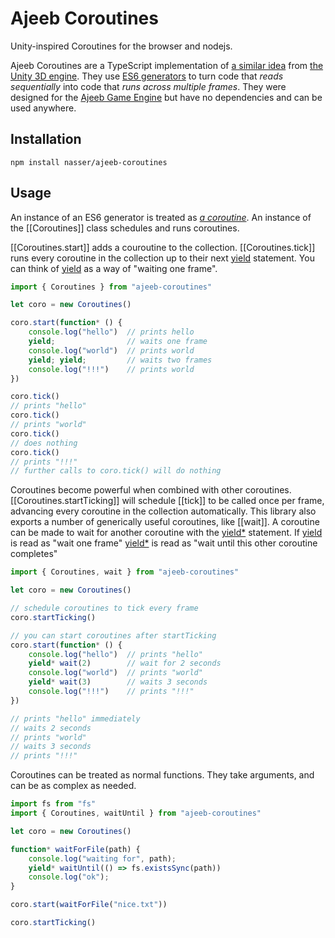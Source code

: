 # Ajeeb Coroutines

Unity-inspired Coroutines for the browser and nodejs.

Ajeeb Coroutines are a TypeScript implementation of [a similar idea][unicoro] from [the Unity 3D engine][unity].
They use [ES6 generators][es6gen] to turn code that *reads sequentially* into code that *runs across multiple frames*.
They were designed for the [Ajeeb Game Engine][ajeeb] but have no dependencies and can be used anywhere.

## Installation

```
npm install nasser/ajeeb-coroutines
```

## Usage

An instance of an ES6 generator is treated as [*a coroutine*][wikicoro]. An instance of the [[Coroutines]] class schedules and runs coroutines.

[[Coroutines.start]] adds a couroutine to the collection. [[Coroutines.tick]] runs every coroutine in the collection up to their next [yield][yielddoc]
statement. You can think of [yield][yielddoc] as a way of "waiting one frame".

```js
import { Coroutines } from "ajeeb-coroutines"

let coro = new Coroutines()

coro.start(function* () {
    console.log("hello")  // prints hello
    yield;                // waits one frame
    console.log("world")  // prints world
    yield; yield;         // waits two frames
    console.log("!!!")    // prints world
})

coro.tick()
// prints "hello"
coro.tick()
// prints "world"
coro.tick()
// does nothing
coro.tick()
// prints "!!!"
// further calls to coro.tick() will do nothing
```

Coroutines become powerful when combined with other coroutines. [[Coroutines.startTicking]] will schedule [[tick]] to be
called once per frame, advancing every coroutine in the collection automatically. This library also exports a number of
generically useful coroutines, like [[wait]]. A coroutine can be made to wait for another coroutine with the
[yield*][yieldstar] statement. If [yield][yielddoc] is read as "wait one frame" [yield*][yieldstar] is read as "wait
until this other coroutine completes"

```js
import { Coroutines, wait } from "ajeeb-coroutines"

let coro = new Coroutines()

// schedule coroutines to tick every frame
coro.startTicking()

// you can start coroutines after startTicking
coro.start(function* () {
    console.log("hello")  // prints "hello"
    yield* wait(2)        // wait for 2 seconds
    console.log("world")  // prints "world"
    yield* wait(3)        // waits 3 seconds
    console.log("!!!")    // prints "!!!"
})

// prints "hello" immediately 
// waits 2 seconds
// prints "world" 
// waits 3 seconds
// prints "!!!" 
```

Coroutines can be treated as normal functions. They take arguments, and can be as complex as needed.

```js
import fs from "fs"
import { Coroutines, waitUntil } from "ajeeb-coroutines"

let coro = new Coroutines()

function* waitForFile(path) {
    console.log("waiting for", path);
    yield* waitUntil(() => fs.existsSync(path))
    console.log("ok");
}

coro.start(waitForFile("nice.txt"))

coro.startTicking()
```

[es6gen]: https://developer.mozilla.org/en-US/docs/Web/JavaScript/Reference/Global_Objects/Generator
[ajeeb]: http://ajeeb.games
[yieldstar]: https://developer.mozilla.org/en-US/docs/Web/JavaScript/Reference/Operators/yield*
[yielddoc]: https://developer.mozilla.org/en-US/docs/Web/JavaScript/Reference/Operators/yield
[unity]: https://www.unity3d.com/
[unicoro]: https://docs.unity3d.com/Manual/Coroutines.html
[wikicoro]: https://en.wikipedia.org/wiki/Coroutine